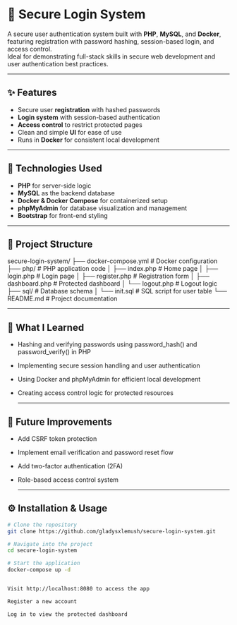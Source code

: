# 🔐 Secure Login System

A secure user authentication system built with **PHP**, **MySQL**, and **Docker**, featuring registration with password hashing, session-based login, and access control.  
Ideal for demonstrating full-stack skills in secure web development and user authentication best practices.

---

## ✨ Features

- Secure user **registration** with hashed passwords  
- **Login system** with session-based authentication  
- **Access control** to restrict protected pages  
- Clean and simple **UI** for ease of use  
- Runs in **Docker** for consistent local development  

---

## 🧰 Technologies Used

- **PHP** for server-side logic  
- **MySQL** as the backend database  
- **Docker & Docker Compose** for containerized setup  
- **phpMyAdmin** for database visualization and management  
- **Bootstrap** for front-end styling  

---

## 📁 Project Structure

secure-login-system/
├── docker-compose.yml # Docker configuration
├── php/ # PHP application code
│ ├── index.php # Home page
│ ├── login.php # Login page
│ ├── register.php # Registration form
│ ├── dashboard.php # Protected dashboard
│ └── logout.php # Logout logic
├── sql/ # Database schema
│ └── init.sql # SQL script for user table
└── README.md # Project documentation


---
## 🧠 What I Learned
- Hashing and verifying passwords using password_hash() and password_verify() in PHP

- Implementing secure session handling and user authentication

- Using Docker and phpMyAdmin for efficient local development

- Creating access control logic for protected resources

  ---

## 🚧 Future Improvements
- Add CSRF token protection

- Implement email verification and password reset flow

- Add two-factor authentication (2FA)

- Role-based access control system

  ---


## ⚙️ Installation & Usage

```bash
# Clone the repository
git clone https://github.com/gladysxlemush/secure-login-system.git

# Navigate into the project
cd secure-login-system

# Start the application
docker-compose up -d


Visit http://localhost:8080 to access the app

Register a new account

Log in to view the protected dashboard

